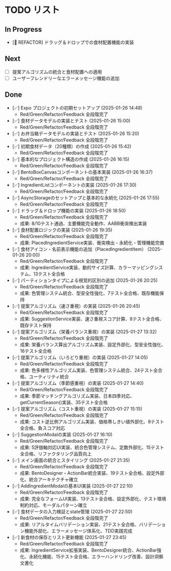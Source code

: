 # TODO リスト

## In Progress
- [🔵 REFACTOR] ドラッグ＆ドロップでの食材配置機能の実装

## Next
- [ ] 提案アルゴリズムの統合と食材配置への適用
- [ ] ユーザーフレンドリーなエラーメッセージ機能の追加

## Done
- [✅] Expo プロジェクトの初期セットアップ (2025-01-26 14:48)
  - Red/Green/Refactor/Feedback 全段階完了
- [✅] 食材データモデルの実装とテスト (2025-01-26 15:00)
  - Red/Green/Refactor/Feedback 全段階完了
- [✅] お弁当箱データモデルの実装とテスト (2025-01-26 15:20)
  - Red/Green/Refactor/Feedback 全段階完了
- [✅] 初期食材データ（20種類）の作成 (2025-01-26 15:42)
  - Red/Green/Refactor/Feedback 全段階完了
- [✅] 基本的なプロジェクト構造の作成 (2025-01-26 16:15)
  - Red/Green/Refactor/Feedback 全段階完了
- [✅] BentoBoxCanvasコンポーネントの基本実装 (2025-01-26 16:37)
  - Red/Green/Refactor/Feedback 全段階完了
- [✅] IngredientListコンポーネントの実装 (2025-01-26 17:30)
  - Red/Green/Refactor/Feedback 全段階完了
- [✅] AsyncStorageのセットアップと基本的な永続化 (2025-01-26 17:55)
  - Red/Green/Refactor/Feedback 全段階完了
- [✅] ドラッグ＆ドロップ機能の実装 (2025-01-26 18:50)
  - Red/Green/Refactor/Feedback 全段階完了
  - 成果: 8/10テスト通過、主要機能完全動作、AABB衝突検出実装
- [✅] 食材配置ロジックの実装 (2025-01-26 19:35)
  - Red/Green/Refactor/Feedback 全段階完了
  - 成果: PlacedIngredientService実装、衝突検出・永続化・管理機能完備
- [✅] 食材アイコン・名前表示機能の追加（PlacedIngredientItem） (2025-01-26 20:00)
  - Red/Green/Refactor/Feedback 全段階完了
  - 成果: IngredientService実装、動的サイズ計算、カラーマッピングシステム、13テスト全合格
- [✅] パーティションタイプによる視覚的区別の追加 (2025-01-26 20:25)
  - Red/Green/Refactor/Feedback 全段階完了
  - 成果: 色管理システム統合、型安全性強化、7テスト全合格、既存機能保持
- [✅] 提案アルゴリズム（速さ重視）の実装 (2025-01-26 20:45)
  - Red/Green/Refactor/Feedback 全段階完了
  - 成果: SuggestionService実装、速さ重視スコア計算、8テスト全合格、既存テスト保持
- [✅] 提案アルゴリズム（栄養バランス重視）の実装 (2025-01-27 13:32)
  - Red/Green/Refactor/Feedback 全段階完了
  - 成果: 栄養バランス算出アルゴリズム実装、設定外部化、型安全性強化、16テスト全合格
- [✅] 提案アルゴリズム（いろどり重視）の実装 (2025-01-27 14:05)
  - Red/Green/Refactor/Feedback 全段階完了
  - 成果: 色多様性アルゴリズム実装、色管理システム統合、24テスト全合格、ユーティリティ統合
- [✅] 提案アルゴリズム（季節感重視）の実装 (2025-01-27 14:40)
  - Red/Green/Refactor/Feedback 全段階完了
  - 成果: 季節マッチングアルゴリズム実装、日本四季対応、getCurrentSeason()実装、35テスト全合格
- [✅] 提案アルゴリズム（コスト重視）の実装 (2025-01-27 15:15)
  - Red/Green/Refactor/Feedback 全段階完了
  - 成果: コスト逆比例アルゴリズム実装、価格帯しきい値外部化、8テスト全合格、負スコア対応
- [✅] SuggestionModalの実装 (2025-01-27 16:10)
  - Red/Green/Refactor/Feedback 全段階完了
  - 成果: 5評価軸対応UI実装、統合色管理システム、定数外部化、15テスト全合格、リファクタリング品質向上
- [✅] メイン画面の統合とスタイリング (2025-01-27 21:35)
  - Red/Green/Refactor/Feedback 全段階完了
  - 成果: BentoDesigner・ActionBar統合実装、19テスト全合格、設定外部化、統合アーキテクチャ確立
- [✅] AddIngredientModalの基本UI実装 (2025-01-27 22:10)
  - Red/Green/Refactor/Feedback 全段階完了
  - 成果: 完全なフォームUI実装、13テスト全合格、設定外部化、テスト環境制約対応、モーダルパターン確立
- [✅] 食材データの入力検証とstate管理 (2025-01-27 22:50)
  - Red/Green/Refactor/Feedback 全段階完了
  - 成果: リアルタイムバリデーション実装、21テスト全合格、バリデーション機能外部化、エラーメッセージ体系化、TDD実践完成
- [✅] 新食材の保存とリスト更新機能 (2025-01-27 23:45)
  - Red/Green/Refactor/Feedback 全段階完了
  - 成果: IngredientService拡張実装、BentoDesigner統合、ActionBar強化、永続化機能、15テスト全合格、エラーハンドリング改善、設計洞察文書化